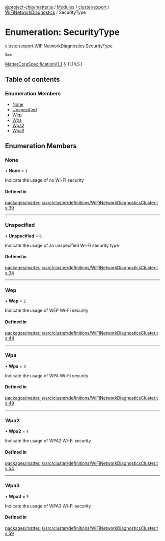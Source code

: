 [@project-chip/matter.js](../README.md) / [Modules](../modules.md) / [cluster/export](../modules/cluster_export.md) / [WiFiNetworkDiagnostics](../modules/cluster_export.WiFiNetworkDiagnostics.md) / SecurityType

# Enumeration: SecurityType

[cluster/export](../modules/cluster_export.md).[WiFiNetworkDiagnostics](../modules/cluster_export.WiFiNetworkDiagnostics.md).SecurityType

**`See`**

[MatterCoreSpecificationV1_1](../interfaces/spec_export.MatterCoreSpecificationV1_1.md) § 11.14.5.1

## Table of contents

### Enumeration Members

- [None](cluster_export.WiFiNetworkDiagnostics.SecurityType.md#none)
- [Unspecified](cluster_export.WiFiNetworkDiagnostics.SecurityType.md#unspecified)
- [Wep](cluster_export.WiFiNetworkDiagnostics.SecurityType.md#wep)
- [Wpa](cluster_export.WiFiNetworkDiagnostics.SecurityType.md#wpa)
- [Wpa2](cluster_export.WiFiNetworkDiagnostics.SecurityType.md#wpa2)
- [Wpa3](cluster_export.WiFiNetworkDiagnostics.SecurityType.md#wpa3)

## Enumeration Members

### None

• **None** = ``1``

Indicate the usage of no Wi-Fi security

#### Defined in

[packages/matter.js/src/cluster/definitions/WiFiNetworkDiagnosticsCluster.ts:39](https://github.com/project-chip/matter.js/blob/e87b236f/packages/matter.js/src/cluster/definitions/WiFiNetworkDiagnosticsCluster.ts#L39)

___

### Unspecified

• **Unspecified** = ``0``

Indicate the usage of an unspecified Wi-Fi security type

#### Defined in

[packages/matter.js/src/cluster/definitions/WiFiNetworkDiagnosticsCluster.ts:34](https://github.com/project-chip/matter.js/blob/e87b236f/packages/matter.js/src/cluster/definitions/WiFiNetworkDiagnosticsCluster.ts#L34)

___

### Wep

• **Wep** = ``2``

Indicate the usage of WEP Wi-Fi security

#### Defined in

[packages/matter.js/src/cluster/definitions/WiFiNetworkDiagnosticsCluster.ts:44](https://github.com/project-chip/matter.js/blob/e87b236f/packages/matter.js/src/cluster/definitions/WiFiNetworkDiagnosticsCluster.ts#L44)

___

### Wpa

• **Wpa** = ``3``

Indicate the usage of WPA Wi-Fi security

#### Defined in

[packages/matter.js/src/cluster/definitions/WiFiNetworkDiagnosticsCluster.ts:49](https://github.com/project-chip/matter.js/blob/e87b236f/packages/matter.js/src/cluster/definitions/WiFiNetworkDiagnosticsCluster.ts#L49)

___

### Wpa2

• **Wpa2** = ``4``

Indicate the usage of WPA2 Wi-Fi security

#### Defined in

[packages/matter.js/src/cluster/definitions/WiFiNetworkDiagnosticsCluster.ts:54](https://github.com/project-chip/matter.js/blob/e87b236f/packages/matter.js/src/cluster/definitions/WiFiNetworkDiagnosticsCluster.ts#L54)

___

### Wpa3

• **Wpa3** = ``5``

Indicate the usage of WPA3 Wi-Fi security

#### Defined in

[packages/matter.js/src/cluster/definitions/WiFiNetworkDiagnosticsCluster.ts:59](https://github.com/project-chip/matter.js/blob/e87b236f/packages/matter.js/src/cluster/definitions/WiFiNetworkDiagnosticsCluster.ts#L59)
